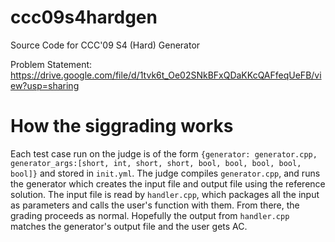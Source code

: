 # ccc09s4hardgen
Source Code for CCC'09 S4 (Hard) Generator

Problem Statement: https://drive.google.com/file/d/1tvk6t_Oe02SNkBFxQDaKKcQAFfeqUeFB/view?usp=sharing

# How the siggrading works
Each test case run on the judge is of the form `{generator: generator.cpp, generator_args:[short, int, short, short, bool, bool, bool, bool, bool]}` and stored in `init.yml`. The judge compiles `generator.cpp`, and runs the generator which creates the input file and output file using the reference solution. The input file is read by `handler.cpp`, which packages all the input as parameters and calls the user's function with them. From there, the grading proceeds as normal. Hopefully the output from `handler.cpp` matches the generator's output file and the user gets AC.
